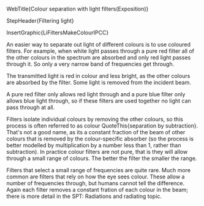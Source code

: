 WebTitle{Colour separation with light filters(Exposition)}

StepHeader{Filtering light}

InsertGraphic{LiFiltersMakeColourIPCC}

An easier way to separate out light of different colours is to use coloured filters. For example, when white light passes through a pure red filter all of the other colours in the spectrum are absorbed and only red light passes through it. So only a very narrow band of frequencies get through.

The transmitted light is red in colour and less bright, as the other colours are absorbed by the filter. Some light is removed from the incident beam.

A pure red filter only allows red light through and a pure blue filter only allows blue light through, so if these filters are used together no light can pass through at all.

Filters isolate individual colours by removing the other colours, so this process is often referred to as colour QuoteThis{separation by subtraction}. That's not a good name, as its a constant fraction of the beam of other colours that is removed by the colour-specific absorber (so the process is better modelled by multiplication by a number less than 1, rather than subtraction). In practice colour filters are not pure, that is they will allow through a small range of colours. The better the filter the smaller the range.

Filters that select a small range of frequencies are quite rare. Much more common are filters that rely on how the eye sees colour. These allow a number of frequencies through, but humans cannot tell the difference. Again each filter removes a constant fration of each colour in the beam; there is more detail in the SPT: Radiations and radiating topic.

